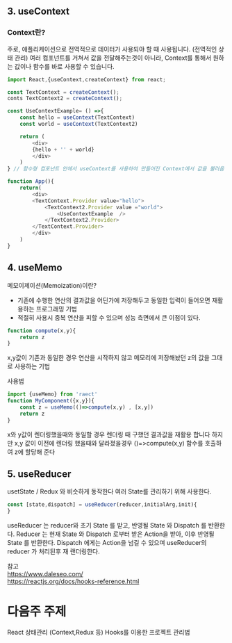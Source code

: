 ## 3. useContext

### Context란?
주로, 애플리케이션으로 전역적으로 데이터가 사용되야 할 때 사용됩니다. (전역적인 상태 관리)
여러 컴포넌트를 거쳐서 값을 전달해주는것이 아니라, Context를 통해서 원하는 값이나 함수를 바로 사용할 수 있습니다.

```javascript
import React,{useContext,createContext} from react;

const TextContext = createContext();
conts TextContext2 = createContext();

const UseContextExample= () =>{
    const hello = useContext(TextContext)
    const world = useContext(TextContext2)

    return (
        <div>
        {hello + '' + world}
        </div>
    )
} // 함수형 컴포넌트 안에서 useContext를 사용하여 만들어진 Context에서 값을 불러옴

function App(){
    return(
        <div>
        <TextContext.Provider value="hello">
            <TextContext2.Provider value ="world">
                <UseContextExample  />
            </TextContext2.Provider>
        </TextContext.Provider>
        </div>
    )
}
```

## 4. useMemo
 메모이제이션(Memoization)이란?
  - 기존에 수행한 연산의 결과값을 어딘가에 저장해두고 동일한 입력이 들어오면 재활용하는 프로그래밍 기법
  - 적절히 사용시 중복 연산을 피할 수 있으며 성능 측면에서 큰 이점이 있다.

``` javascript
function compute(x,y){
    return z
}
```
x,y값이 기존과 동일한 경우 연산을 시작하지 않고 메모리에 저장해놨던 z의 값을 그대로 사용하는 기법

사용법

```javascript
import {useMemo} from 'raect'
function MyComponent({x,y}){
    const z = useMemo(()=>compute(x,y) , [x,y])
    return z  
}
```

x와 y값이 렌더링했을때와 동일할 경우 렌더링 때 구했던 결과값을 재활용 합니다
하지만 x,y 값이 이전에 렌더링 했을때와 달라졌을경우 ()=>compute(x,y) 함수를 호출하여 z에 할당해 준다 


## 5. useReducer   
usetState / Redux 와 비슷하게 동작한다
여러 State를 관리하기 위해 사용한다.

```javascript 
const [state,dispatch] = useReducer(reducer,initialArg,init){
}
```
useReducer 는 reducer와 초기 State 를 받고, 반영될 State 와 Dispatch 를 반환한다.
Reducer 는 현재 State 와 Dispatch 로부터 받은 Action을 받아, 이후 반영될 State 를 반환한다.
Dispatch 에게는 Action을 넘길 수 있으며 useReducer의 reducer 가 처리된후 재 랜더링한다.

참고 <br/>
https://www.daleseo.com/ <br/>
https://reactjs.org/docs/hooks-reference.html

# 다음주 주제 

React 상태관리 (Context,Redux 등) 
Hooks를 이용한 프로젝트 관리법
